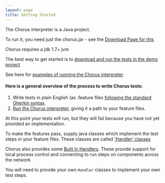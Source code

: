 ```yaml
---
layout: page
title: Getting Started
---
```



The Chorus interpreter is a Java project.

To run it, you need just the chorus.jar - see the [Download Page for this](/pages/Resources/Download)

Chorus requires a jdk 1.7+ jvm

The best way to get started is to [download and run the tests in the demo project](https://github.com/Chorus-bdd/Chorus-demo)

See here for [examples of running the Chorus interpreter](/pages/RunningChorus/RunningChorus)

#### Here is a general overview of the process to write Chorus tests:

1. Write tests in plain English (as .feature files [following the standard Gherkin syntax](https://github.com/cucumber/cucumber/wiki/Gherkin).
2. [Run the Chorus interpreter](/pages/RunningChorus/RunningChorus), giving it a path to your feature files.

At this point your tests will run, but they will fail because you have not yet provided an implementation.

To make the features pass, supply java classes which implement the test steps in your feature files.
These classes are called ['Handler' classes](/pages/Handlers/HandlerClasses)

Chorus also provides some [Built In Handlers](/pages/BuiltInHandlers/BuiltInHandlers).
These provide support for local process control and connecting to run steps on components across the network

You will need to provide your own `Handler` classes to implement your own test steps.




